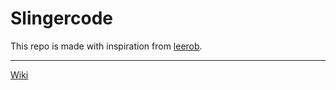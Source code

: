 # Slingercode

This repo is made with inspiration from [leerob](https://github.com/leerob).

---

[Wiki](https://github.com/slingercode/_slingercode/wiki)
